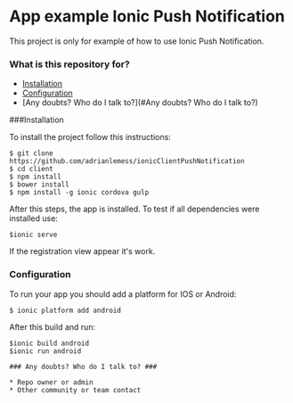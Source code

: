 

# App example Ionic Push Notification #

This project is only for example of how to use Ionic Push Notification.


### What is this repository for? ###


* [Installation](#Installation)
* [Configuration](#Configuration)
* [Any doubts? Who do I talk to?](#Any doubts? Who do I talk to?)

###Installation 

To install the project follow this instructions:
```
$ git clone https://github.com/adrianlemess/ionicClientPushNotification
$ cd client
$ npm install
$ bower install
$ npm install -g ionic cordova gulp
```

After this steps, the app is installed. To test if all dependencies were installed use:

```
$ionic serve
``` 

If the registration view appear it's work.


### Configuration ### 
To run your app you should add a platform for IOS or Android:

```
$ ionic platform add android
```

After this build and run:

``` 
$ionic build android
$ionic run android

### Any doubts? Who do I talk to? ###

* Repo owner or admin
* Other community or team contact

